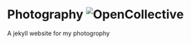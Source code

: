 # Photography ![OpenCollective](https://opencollective.com/photography/tiers/backer/badge.svg?label=backer&color=brightgreen)
A jekyll website for my photogrophy
